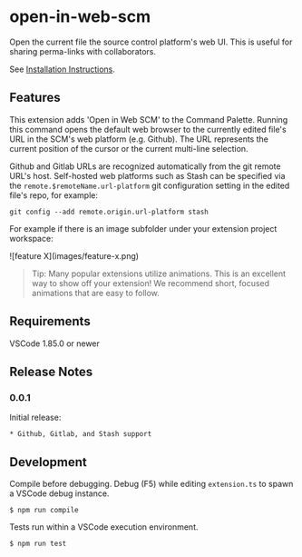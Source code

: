 # open-in-web-scm

Open the current file the source control platform's web UI. This is useful for sharing perma-links with collaborators.

See [Installation Instructions](https://code.visualstudio.com/api/working-with-extensions/publishing-extension#packaging-extensions).

## Features

This extension adds 'Open in Web SCM' to the Command Palette. Running this command opens the default web browser to the currently edited file's URL in the SCM's web platform (e.g. Github). The URL represents the current position of the cursor or the current multi-line selection.

Github and Gitlab URLs are recognized automatically from the git remote URL's host. Self-hosted web platforms such as Stash can be specified via the `remote.$remoteName.url-platform` git configuration setting in the edited file's repo, for example:

```
git config --add remote.origin.url-platform stash
```

For example if there is an image subfolder under your extension project workspace:

\!\[feature X\]\(images/feature-x.png\)

> Tip: Many popular extensions utilize animations. This is an excellent way to show off your extension! We recommend short, focused animations that are easy to follow.


## Requirements

VSCode 1.85.0 or newer

## Release Notes

### 0.0.1

Initial release:

    * Github, Gitlab, and Stash support


## Development

Compile before debugging. Debug (F5) while editing `extension.ts` to spawn a VSCode debug instance.
```
$ npm run compile
```

Tests run within a VSCode execution environment.
```
$ npm run test
```
